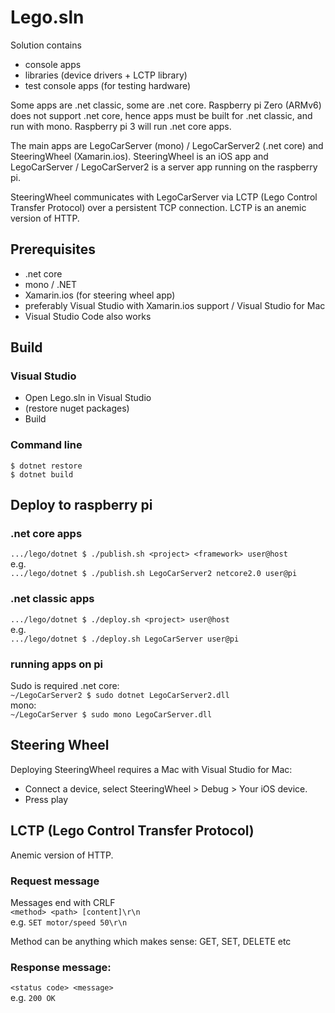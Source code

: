 # Lego.sln

Solution contains
- console apps
- libraries (device drivers + LCTP library)
- test console apps (for testing hardware)

Some apps are .net classic, some are .net core.
Raspberry pi Zero (ARMv6) does not support .net core, hence apps must be built for .net classic, and run with mono.
Raspberry pi 3 will run .net core apps.

The main apps are LegoCarServer (mono) / LegoCarServer2 (.net core) and SteeringWheel (Xamarin.ios).
SteeringWheel is an iOS app and LegoCarServer / LegoCarServer2 is a server app running on the raspberry pi.

SteeringWheel communicates with LegoCarServer via LCTP (Lego Control Transfer Protocol) over a persistent TCP connection. LCTP is an anemic version of HTTP.

## Prerequisites
- .net core
- mono / .NET
- Xamarin.ios (for steering wheel app)
- preferably Visual Studio with Xamarin.ios support / Visual Studio for Mac
- Visual Studio Code also works

## Build
### Visual Studio
- Open Lego.sln in Visual Studio
- (restore nuget packages)
- Build

### Command line
`$ dotnet restore`\
`$ dotnet build`

## Deploy to raspberry pi
### .net core apps
`.../lego/dotnet $ ./publish.sh <project> <framework> user@host`\
e.g.\
`.../lego/dotnet $ ./publish.sh LegoCarServer2 netcore2.0 user@pi`


### .net classic apps
`.../lego/dotnet $ ./deploy.sh <project> user@host`\
e.g.\
`.../lego/dotnet $ ./deploy.sh LegoCarServer user@pi`

### running apps on pi
Sudo is required
.net core:\
`~/LegoCarServer2 $ sudo dotnet LegoCarServer2.dll`\
mono:\
`~/LegoCarServer $ sudo mono LegoCarServer.dll`

## Steering Wheel
Deploying SteeringWheel requires a Mac with Visual Studio for Mac:
- Connect a device, select SteeringWheel > Debug > Your iOS device.
- Press play

## LCTP (Lego Control Transfer Protocol)
Anemic version of HTTP.
### Request message
Messages end with CRLF\
`<method> <path> [content]\r\n`\
e.g. `SET motor/speed 50\r\n`

Method can be anything which makes sense: GET, SET, DELETE etc

### Response message:
`<status code> <message>`\
e.g.
`200 OK`
